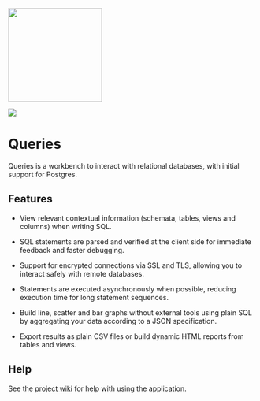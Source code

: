 <a href="https://flathub.org/apps/details/io.github.limads.Queries">
<img src="https://flathub.org/assets/badges/flathub-badge-i-en.png" width="190px" />
</a>

![](https://github.com/limads/queries/blob/master/data/icons/hicolor/scalable/apps/io.github.limads.Queries.svg) 

# Queries

Queries is a workbench to interact with relational databases, with initial support for Postgres.

## Features

- View relevant contextual information (schemata, tables, views and columns) when writing SQL.

- SQL statements are parsed and verified at the client side for immediate feedback and faster debugging.

- Support for encrypted connections via SSL and TLS, allowing you to interact safely with remote databases.

- Statements are executed asynchronously when possible, reducing execution time for long statement sequences.

- Build line, scatter and bar graphs without external tools using plain SQL by aggregating your data according to a JSON specification.

- Export results as plain CSV files or build dynamic HTML reports from tables and views.

## Help

See the [project wiki](https://github.com/limads/queries/wiki) for help with using the application.

